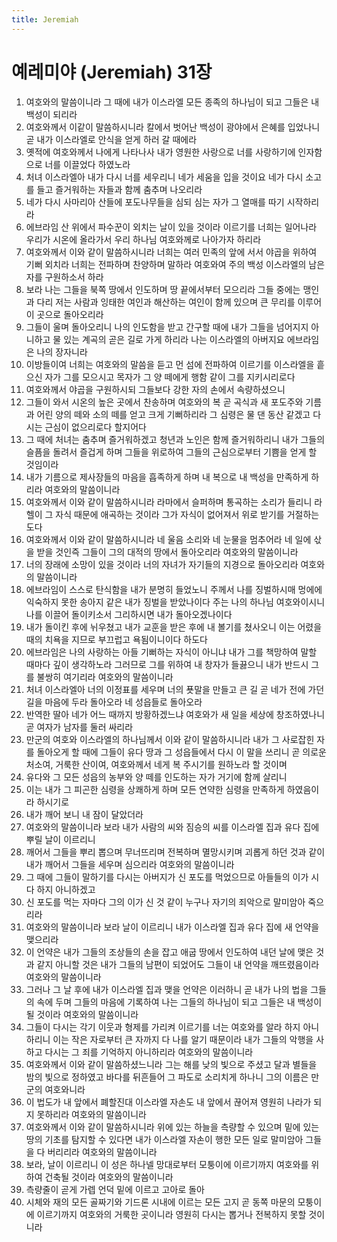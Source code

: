 ```yaml
---
title: Jeremiah
---
```


# 예레미야 (Jeremiah) 31장
1. 여호와의 말씀이니라 그 때에 내가 이스라엘 모든 종족의 하나님이 되고 그들은 내 백성이 되리라
1. 여호와께서 이같이 말씀하시니라 칼에서 벗어난 백성이 광야에서 은혜를 입었나니 곧 내가 이스라엘로 안식을 얻게 하러 갈 때에라
1. 옛적에 여호와께서 나에게 나타나사 내가 영원한 사랑으로 너를 사랑하기에 인자함으로 너를 이끌었다 하였노라
1. 처녀 이스라엘아 내가 다시 너를 세우리니 네가 세움을 입을 것이요 네가 다시 소고를 들고 즐거워하는 자들과 함께 춤추며 나오리라
1. 네가 다시 사마리아 산들에 포도나무들을 심되 심는 자가 그 열매를 따기 시작하리라
1. 에브라임 산 위에서 파수꾼이 외치는 날이 있을 것이라 이르기를 너희는 일어나라 우리가 시온에 올라가서 우리 하나님 여호와께로 나아가자 하리라
1. 여호와께서 이와 같이 말씀하시니라 너희는 여러 민족의 앞에 서서 야곱을 위하여 기뻐 외치라 너희는 전파하며 찬양하며 말하라 여호와여 주의 백성 이스라엘의 남은 자를 구원하소서 하라
1. 보라 나는 그들을 북쪽 땅에서 인도하며 땅 끝에서부터 모으리라 그들 중에는 맹인과 다리 저는 사람과 잉태한 여인과 해산하는 여인이 함께 있으며 큰 무리를 이루어 이 곳으로 돌아오리라
1. 그들이 울며 돌아오리니 나의 인도함을 받고 간구할 때에 내가 그들을 넘어지지 아니하고 물 있는 계곡의 곧은 길로 가게 하리라 나는 이스라엘의 아버지요 에브라임은 나의 장자니라
1. 이방들이여 너희는 여호와의 말씀을 듣고 먼 섬에 전파하여 이르기를 이스라엘을 흩으신 자가 그를 모으시고 목자가 그 양 떼에게 행함 같이 그를 지키시리로다
1. 여호와께서 야곱을 구원하시되 그들보다 강한 자의 손에서 속량하셨으니
1. 그들이 와서 시온의 높은 곳에서 찬송하며 여호와의 복 곧 곡식과 새 포도주와 기름과 어린 양의 떼와 소의 떼를 얻고 크게 기뻐하리라 그 심령은 물 댄 동산 같겠고 다시는 근심이 없으리로다 할지어다
1. 그 때에 처녀는 춤추며 즐거워하겠고 청년과 노인은 함께 즐거워하리니 내가 그들의 슬픔을 돌려서 즐겁게 하며 그들을 위로하여 그들의 근심으로부터 기쁨을 얻게 할 것임이라
1. 내가 기름으로 제사장들의 마음을 흡족하게 하며 내 복으로 내 백성을 만족하게 하리라 여호와의 말씀이니라
1. 여호와께서 이와 같이 말씀하시니라 라마에서 슬퍼하며 통곡하는 소리가 들리니 라헬이 그 자식 때문에 애곡하는 것이라 그가 자식이 없어져서 위로 받기를 거절하는도다
1. 여호와께서 이와 같이 말씀하시니라 네 울음 소리와 네 눈물을 멈추어라 네 일에 삯을 받을 것인즉 그들이 그의 대적의 땅에서 돌아오리라 여호와의 말씀이니라
1. 너의 장래에 소망이 있을 것이라 너의 자녀가 자기들의 지경으로 돌아오리라 여호와의 말씀이니라
1. 에브라임이 스스로 탄식함을 내가 분명히 들었노니 주께서 나를 징벌하시매 멍에에 익숙하지 못한 송아지 같은 내가 징벌을 받았나이다 주는 나의 하나님 여호와이시니 나를 이끌어 돌이키소서 그리하시면 내가 돌아오겠나이다
1. 내가 돌이킨 후에 뉘우쳤고 내가 교훈을 받은 후에 내 볼기를 쳤사오니 이는 어렸을 때의 치욕을 지므로 부끄럽고 욕됨이니이다 하도다
1. 에브라임은 나의 사랑하는 아들 기뻐하는 자식이 아니냐 내가 그를 책망하여 말할 때마다 깊이 생각하노라 그러므로 그를 위하여 내 창자가 들끓으니 내가 반드시 그를 불쌍히 여기리라 여호와의 말씀이니라
1. 처녀 이스라엘아 너의 이정표를 세우며 너의 푯말을 만들고 큰 길 곧 네가 전에 가던 길을 마음에 두라 돌아오라 네 성읍들로 돌아오라
1. 반역한 딸아 네가 어느 때까지 방황하겠느냐 여호와가 새 일을 세상에 창조하였나니 곧 여자가 남자를 둘러 싸리라
1. 만군의 여호와 이스라엘의 하나님께서 이와 같이 말씀하시니라 내가 그 사로잡힌 자를 돌아오게 할 때에 그들이 유다 땅과 그 성읍들에서 다시 이 말을 쓰리니 곧 의로운 처소여, 거룩한 산이여, 여호와께서 네게 복 주시기를 원하노라 할 것이며
1. 유다와 그 모든 성읍의 농부와 양 떼를 인도하는 자가 거기에 함께 살리니
1. 이는 내가 그 피곤한 심령을 상쾌하게 하며 모든 연약한 심령을 만족하게 하였음이라 하시기로
1. 내가 깨어 보니 내 잠이 달았더라
1. 여호와의 말씀이니라 보라 내가 사람의 씨와 짐승의 씨를 이스라엘 집과 유다 집에 뿌릴 날이 이르리니
1. 깨어서 그들을 뿌리 뽑으며 무너뜨리며 전복하며 멸망시키며 괴롭게 하던 것과 같이 내가 깨어서 그들을 세우며 심으리라 여호와의 말씀이니라
1. 그 때에 그들이 말하기를 다시는 아버지가 신 포도를 먹었으므로 아들들의 이가 시다 하지 아니하겠고
1. 신 포도를 먹는 자마다 그의 이가 신 것 같이 누구나 자기의 죄악으로 말미암아 죽으리라
1. 여호와의 말씀이니라 보라 날이 이르리니 내가 이스라엘 집과 유다 집에 새 언약을 맺으리라
1. 이 언약은 내가 그들의 조상들의 손을 잡고 애굽 땅에서 인도하여 내던 날에 맺은 것과 같지 아니할 것은 내가 그들의 남편이 되었어도 그들이 내 언약을 깨뜨렸음이라 여호와의 말씀이니라
1. 그러나 그 날 후에 내가 이스라엘 집과 맺을 언약은 이러하니 곧 내가 나의 법을 그들의 속에 두며 그들의 마음에 기록하여 나는 그들의 하나님이 되고 그들은 내 백성이 될 것이라 여호와의 말씀이니라
1. 그들이 다시는 각기 이웃과 형제를 가리켜 이르기를 너는 여호와를 알라 하지 아니하리니 이는 작은 자로부터 큰 자까지 다 나를 알기 때문이라 내가 그들의 악행을 사하고 다시는 그 죄를 기억하지 아니하리라 여호와의 말씀이니라
1. 여호와께서 이와 같이 말씀하셨느니라 그는 해를 낮의 빛으로 주셨고 달과 별들을 밤의 빛으로 정하였고 바다를 뒤흔들어 그 파도로 소리치게 하나니 그의 이름은 만군의 여호와니라
1. 이 법도가 내 앞에서 폐할진대 이스라엘 자손도 내 앞에서 끊어져 영원히 나라가 되지 못하리라 여호와의 말씀이니라
1. 여호와께서 이와 같이 말씀하시니라 위에 있는 하늘을 측량할 수 있으며 밑에 있는 땅의 기초를 탐지할 수 있다면 내가 이스라엘 자손이 행한 모든 일로 말미암아 그들을 다 버리리라 여호와의 말씀이니라
1. 보라, 날이 이르리니 이 성은 하나넬 망대로부터 모퉁이에 이르기까지 여호와를 위하여 건축될 것이라 여호와의 말씀이니라
1. 측량줄이 곧게 가렙 언덕 밑에 이르고 고아로 돌아
1. 시체와 재의 모든 골짜기와 기드론 시내에 이르는 모든 고지 곧 동쪽 마문의 모퉁이에 이르기까지 여호와의 거룩한 곳이니라 영원히 다시는 뽑거나 전복하지 못할 것이니라